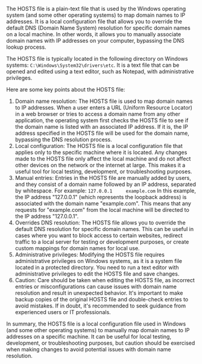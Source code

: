 The HOSTS file is a plain-text file that is used by the Windows operating system (and some other operating systems) to map domain names to IP addresses. It is a local configuration file that allows you to override the default DNS (Domain Name System) resolution for specific domain names on a local machine. In other words, it allows you to manually associate domain names with IP addresses on your computer, bypassing the DNS lookup process.

The HOSTS file is typically located in the following directory on Windows systems: `C:\Windows\System32\drivers\etc`. It is a text file that can be opened and edited using a text editor, such as Notepad, with administrative privileges.

Here are some key points about the HOSTS file:

1. Domain name resolution: The HOSTS file is used to map domain names to IP addresses. When a user enters a URL (Uniform Resource Locator) in a web browser or tries to access a domain name from any other application, the operating system first checks the HOSTS file to see if the domain name is listed with an associated IP address. If it is, the IP address specified in the HOSTS file will be used for the domain name, bypassing the DNS resolution process.
2. Local configuration: The HOSTS file is a local configuration file that applies only to the specific machine where it is located. Any changes made to the HOSTS file only affect the local machine and do not affect other devices on the network or the internet at large. This makes it a useful tool for local testing, development, or troubleshooting purposes.
3. Manual entries: Entries in the HOSTS file are manually added by users, and they consist of a domain name followed by an IP address, separated by whitespace. For example: ```127.0.0.1     example.com``` In this example, the IP address "127.0.0.1" (which represents the loopback address) is associated with the domain name "example.com". This means that any requests for "example.com" from the local machine will be directed to the IP address "127.0.0.1".
4. Overrides DNS resolution: The HOSTS file allows you to override the default DNS resolution for specific domain names. This can be useful in cases where you want to block access to certain websites, redirect traffic to a local server for testing or development purposes, or create custom mappings for domain names for local use.
5. Administrative privileges: Modifying the HOSTS file requires administrative privileges on Windows systems, as it is a system file located in a protected directory. You need to run a text editor with administrative privileges to edit the HOSTS file and save changes.
6. Caution: Care should be taken when editing the HOSTS file, as incorrect entries or misconfigurations can cause issues with domain name resolution and result in unexpected behavior. It's important to make backup copies of the original HOSTS file and double-check entries to avoid mistakes. If in doubt, it's recommended to seek guidance from experienced users or IT professionals.

In summary, the HOSTS file is a local configuration file used in Windows (and some other operating systems) to manually map domain names to IP addresses on a specific machine. It can be useful for local testing, development, or troubleshooting purposes, but caution should be exercised when making changes to avoid potential issues with domain name resolution.